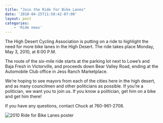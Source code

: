 ```yaml
---
title: "Join the Ride for Bike Lanes"
date: '2010-04-25T11:58:42-07:00'
layout: post
categories:
    - 'Ride news'
---
```


The High Desert Cycling Association is putting on a ride to highlight the need for more bike lanes in the High Desert. The ride takes place Monday, May 3, 2010, at 6:00 P.M.  
  
The route of the six-mile ride starts at the parking lot next to Lowe’s and Baja Fresh in Victorville, and proceeds down Bear Valley Road, ending at the Automobile Club office in Jess Ranch Marketplace.

We’re hoping to see mayors from each of the cities here in the high desert, and as many councilmen and other politicians as possible. If you’re a politician, we want you to join us. If you know a politician, get him on a bike and get him there!

If you have any questions, contact Chuck at 760-961-2708.

![2010 Ride for Bike Lanes poster](https://www.hdcycling.org/_assets/img/2010/04/03-ride-poster.jpg)